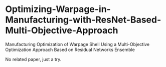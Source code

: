 # Optimizing-Warpage-in-Manufacturing-with-ResNet-Based-Multi-Objective-Approach
Manufacturing Optimization of Warpage Shell Using a Multi-Objective Optimization Approach Based on Residual Networks Ensemble


No related paper, just a try.
